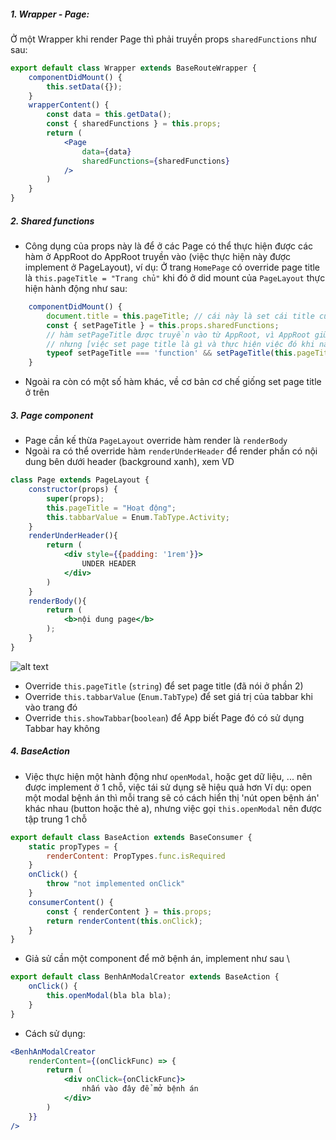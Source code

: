 ##### 1. Wrapper - Page:
Ở một Wrapper khi render Page thì phải truyền props `sharedFunctions` như sau:
```jsx
export default class Wrapper extends BaseRouteWrapper {
    componentDidMount() {
        this.setData({});
    }
    wrapperContent() {
        const data = this.getData();
        const { sharedFunctions } = this.props;
        return (
            <Page 
                data={data}
                sharedFunctions={sharedFunctions}
            />
        )
    }
}
```
##### 2. Shared functions
- Công dụng của props này là để ở các Page có thể thực hiện được các hàm ở AppRoot do AppRoot truyền vào (việc thực hiện này được implement ở PageLayout), ví dụ:
    Ở trang `HomePage` có override page title là `this.pageTitle = "Trang chủ"` khi đó ở did mount của `PageLayout` thực hiện hành động như sau:
```jsx
    componentDidMount() {
        document.title = this.pageTitle; // cái này là set cái title của trình duyệt thôi (ko cần quan tâm)
        const { setPageTitle } = this.props.sharedFunctions;
        // hàm setPageTitle được truyền vào từ AppRoot, vì AppRoot giữ pageTitle nên [việc set page title] là do AppRoot làm
        // nhưng [việc set page title là gì và thực hiện việc đó khi nào] thì do các Page quyết định 
        typeof setPageTitle === 'function' && setPageTitle(this.pageTitle); 
    }
```
- Ngoài ra còn có một số hàm khác, về cơ bản cơ chế giống set page title ở trên

##### 3. Page component
- Page cần kế thừa `PageLayout` override hàm render là `renderBody` 
- Ngoài ra có thể override hàm `renderUnderHeader` để render phần có nội dung bên dưới header (background xanh), xem VD
```jsx
class Page extends PageLayout {
    constructor(props) {
        super(props);
        this.pageTitle = "Hoạt động";
        this.tabbarValue = Enum.TabType.Activity;
    }
    renderUnderHeader(){
        return (
            <div style={{padding: '1rem'}}>
                UNDER HEADER
            </div>
        )
    }
    renderBody(){
        return (
            <b>nội dung page</b>
        );
    }
}
```
![alt text](https://i.imgur.com/0RL3Tju.png)

- Override `this.pageTitle` (`string`) để set page title (đã nói ở phần 2)
- Override `this.tabbarValue` (`Enum.TabType`)  để set giá trị của tabbar khi vào trang đó
- Override `this.showTabbar`(`boolean`) để App biết Page đó có sử dụng Tabbar hay không

##### 4. BaseAction
- Việc thực hiện một hành động như `openModal`, hoặc get dữ liệu, ... nên được implement ở 1 chỗ, việc tái sử dụng sẽ hiệu quả hơn
Ví dụ: open một modal bệnh án thì mỗi trang sẽ có cách hiển thị 'nút open bệnh án' khác nhau (button hoặc thẻ a), nhưng việc gọi `this.openModal` nên được tập trung 1 chỗ
```jsx
export default class BaseAction extends BaseConsumer {
    static propTypes = {
        renderContent: PropTypes.func.isRequired
    }
    onClick() {
        throw "not implemented onClick"
    }
    consumerContent() {
        const { renderContent } = this.props;
        return renderContent(this.onClick);
    }
}
```
- Giả sử cần một component để mở bệnh án, implement như sau \
```jsx
export default class BenhAnModalCreator extends BaseAction {
    onClick() {
        this.openModal(bla bla bla);
    }
}
```
- Cách sử dụng:
```jsx
<BenhAnModalCreator
    renderContent={(onClickFunc) => {
        return (
            <div onClick={onClickFunc}>
                nhấn vào đây để mở bệnh án
            </div>
        )
    }}
/>
```



